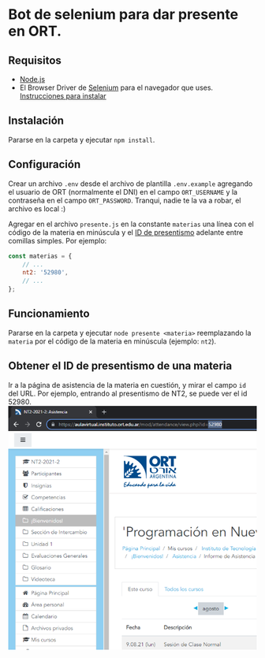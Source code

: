# Bot de selenium para dar presente en ORT.

## Requisitos
- [Node.js](https://nodejs.org/)
- El Browser Driver de [Selenium](https://www.selenium.dev/) para el navegador que uses. [Instrucciones para instalar](https://www.selenium.dev/documentation/getting_started/installing_browser_drivers/)

## Instalación
Pararse en la carpeta y ejecutar `npm install`.

## Configuración
Crear un archivo `.env` desde el archivo de plantilla `.env.example` agregando el usuario de ORT (normalmente el DNI) en el campo `ORT_USERNAME` y la contraseña en el campo `ORT_PASSWORD`. Tranqui, nadie te la va a robar, el archivo es local :)

Agregar en el archivo `presente.js` en la constante `materias` una línea con el código de la materia en minúscula y el [ID de presentismo](#user-content-obtener-el-id-de-presentismo-de-una-materia) adelante entre comillas simples. Por ejemplo:
```js
const materias = {
    // ...
    nt2: '52980',
    // ...
};
```

## Funcionamiento
Pararse en la carpeta y ejecutar `node presente <materia>` reemplazando la `materia` por el código de la materia en minúscula (ejemplo: `nt2`).

## Obtener el ID de presentismo de una materia
Ir a la página de asistencia de la materia en cuestión, y mirar el campo `id` del URL. Por ejemplo, entrando al presentismo de NT2, se puede ver el id 52980.
![obtener id de presentismo de una materia](images/materiaid.png)